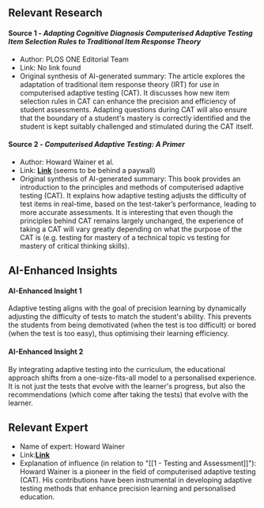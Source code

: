 ## Relevant Research
#### Source 1 - *Adapting Cognitive Diagnosis Computerised Adaptive Testing Item Selection Rules to Traditional Item Response Theory*
- Author: PLOS ONE Editorial Team
- Link: No link found
- Original synthesis of AI-generated summary: The article explores the adaptation of traditional item response theory (IRT) for use in computerised adaptive testing (CAT). It discusses how new item selection rules in CAT can enhance the precision and efficiency of student assessments. Adapting questions during CAT will also ensure that the boundary of a student's mastery is correctly identified and the student is kept suitably challenged and stimulated during the CAT itself.
#### Source 2 - *Computerised Adaptive Testing: A Primer*
- Author: Howard Wainer et al.
- Link: **[Link](https://www.springer.com/gp/book/9780805813237)** (seems to be behind a paywall)
- Original synthesis of AI-generated summary: This book provides an introduction to the principles and methods of computerised adaptive testing (CAT). It explains how adaptive testing adjusts the difficulty of test items in real-time, based on the test-taker’s performance, leading to more accurate assessments. It is interesting that even though the principles behind CAT remains largely unchanged, the experience of taking a CAT will vary greatly depending on what the purpose of the CAT is (e.g. testing for mastery of a technical topic vs testing for mastery of critical thinking skills).
## AI-Enhanced Insights
#### AI-Enhanced Insight 1
Adaptive testing aligns with the goal of precision learning by dynamically adjusting the difficulty of tests to match the student's ability. This prevents the students from being demotivated (when the test is too difficult) or bored (when the test is too easy), thus optimising their learning efficiency.
#### AI-Enhanced Insight 2
By integrating adaptive testing into the curriculum, the educational approach shifts from a one-size-fits-all model to a personalised experience. It is not just the tests that evolve with the learner's progress, but also the recommendations (which come after taking the tests) that evolve with the learner.
## Relevant Expert

- Name of expert: Howard Wainer
- Link:**[Link](https://psycnet.apa.org/record/2000-03637-000)**
- Explanation of influence (in relation to "[[1 - Testing and Assessment]]"): Howard Wainer is a pioneer in the field of computerised adaptive testing (CAT). His contributions have been instrumental in developing adaptive testing methods that enhance precision learning and personalised education.